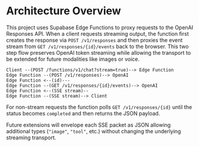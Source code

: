 # Architecture Overview

This project uses Supabase Edge Functions to proxy requests to the OpenAI Responses API.
When a client requests streaming output, the function first creates the response via
`POST /v1/responses` and then proxies the event stream from
`GET /v1/responses/{id}/events` back to the browser. This two step flow preserves
OpenAI token streaming while allowing the transport to be extended for future
modalities like images or voice.

```
Client --(POST /functions/v1/chat?stream=true)--> Edge Function
Edge Function --(POST /v1/responses)--> OpenAI
Edge Function <--(id)---
Edge Function --(GET /v1/responses/{id}/events)--> OpenAI
Edge Function <--(SSE stream)--
Edge Function --(SSE stream)--> Client
```

For non-stream requests the function polls `GET /v1/responses/{id}` until the
status becomes `completed` and then returns the JSON payload.

Future extensions will envelope each SSE packet as JSON allowing additional types
(`"image"`, `"tool"`, etc.) without changing the underlying streaming transport.

